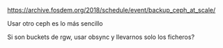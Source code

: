 https://archive.fosdem.org/2018/schedule/event/backup_ceph_at_scale/

Usar otro ceph es lo más sencillo

Si son buckets de rgw, usar obsync y llevarnos solo los ficheros?
